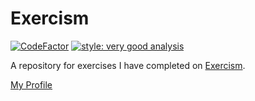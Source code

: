 # Exercism

 [![CodeFactor](https://www.codefactor.io/repository/github/dalprahcd/exercism-solutions/badge)](https://www.codefactor.io/repository/github/dalprahcd/exercism-solutions) [![style: very good analysis](https://img.shields.io/badge/style-very_good_analysis-B22C89.svg)](https://pub.dev/packages/very_good_analysis)

A repository for exercises I have completed on [Exercism][].

[My Profile][]

[Exercism]: http://exercism.io/
[My Profile]: https://exercism.io/profiles/dalprahcd
